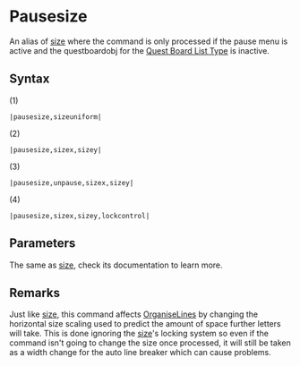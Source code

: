 # Pausesize

An alias of [size](size.md) where the command is only processed if the pause menu is active and the questboardobj for the [Quest Board List Type](../../../ItemList/List%20Types%20Group%20Details/Quest%20Board%20List%20Type.md) is inactive.

## Syntax

(1)

````
|pausesize,sizeuniform|
````

(2)

````
|pausesize,sizex,sizey|
````

(3)

````
|pausesize,unpause,sizex,sizey|
````

(4)

````
|pausesize,sizex,sizey,lockcontrol|
````

## Parameters

The same as [size](size.md), check its documentation to learn more.

## Remarks

Just like [size](size.md), this command affects [OrganiseLines](../../Related%20Systems/Automatic%20Line%20Breaks/OrganiseLines.md) by changing the horizontal size scaling used to predict the amount of space further letters will take. This is done ignoring the [size](size.md)'s locking system so even if the command isn't going to change the size once processed, it will still be taken as a width change for the auto line breaker which can cause problems.
